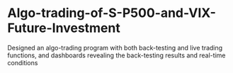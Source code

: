 # Algo-trading-of-S-P500-and-VIX-Future-Investment
Designed an algo-trading program with both back-testing and live trading functions, and dashboards revealing the back-testing results and real-time conditions
